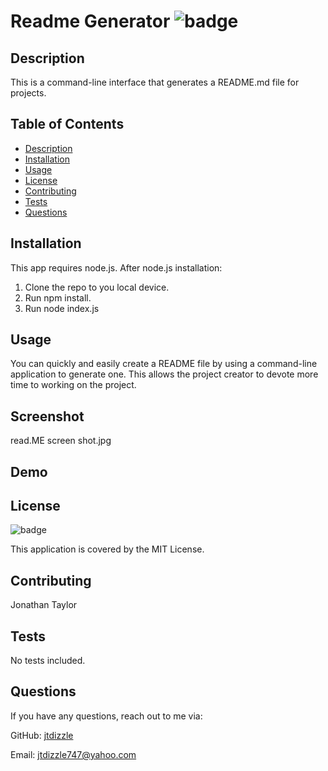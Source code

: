 # Readme Generator ![badge](https://img.shields.io/badge/MIT-license-blue)

## Description

This is a command-line interface that generates a README.md file for projects.

## Table of Contents

- [Description](#description)
- [Installation](#installation)
- [Usage](#usage)
- [License](#license)
- [Contributing](#contributing)
- [Tests](#tests)
- [Questions](#questions)

## Installation

This app requires node.js. After node.js installation:

1. Clone the repo to you local device.
2. Run npm install.
3. Run node index.js

## Usage

You can quickly and easily create a README file by using a command-line application to generate one. This allows the project creator to devote more time to working on the project.

## Screenshot

read.ME screen shot.jpg

## Demo


## License

![badge](https://img.shields.io/badge/MIT-license-blue)

This application is covered by the MIT License.

## Contributing

Jonathan Taylor

## Tests

No tests included.

## Questions

If you have any questions, reach out to me via:

GitHub: [jtdizzle](https://github.com/jtdizzle)

Email: [jtdizzle747@yahoo.com](mailto:jtdizzle747@yahoo.com)
